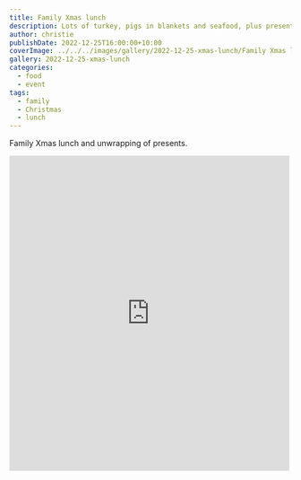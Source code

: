 ```yaml
---
title: Family Xmas lunch
description: Lots of turkey, pigs in blankets and seafood, plus presents!
author: christie
publishDate: 2022-12-25T16:00:00+10:00
coverImage: ../../../images/gallery/2022-12-25-xmas-lunch/Family Xmas lunch (3).jpeg
gallery: 2022-12-25-xmas-lunch
categories:
  - food
  - event
tags:
  - family
  - Christmas
  - lunch
---
```


Family Xmas lunch and unwrapping of presents.

<iframe src="https://www.facebook.com/plugins/post.php?href=https%3A%2F%2Fwww.facebook.com%2Fchris1.tham%2Fposts%2Fpfbid02RsSos6jYxrrYvsrxK5nBvgcmqdXFyQvUYwJoQYFyEAFasVNczmfN5usvvUAhQQ6ml&show_text=true&width=500" width="500" height="562" style="border:none;overflow:hidden" scrolling="no" frameborder="0" allowfullscreen="true" allow="autoplay; clipboard-write; encrypted-media; picture-in-picture; web-share"></iframe>
